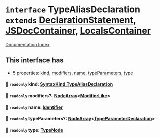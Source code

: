 # `interface` TypeAliasDeclaration `extends` [DeclarationStatement](../private.interface.DeclarationStatement/README.md), [JSDocContainer](../private.interface.JSDocContainer/README.md), [LocalsContainer](../private.interface.LocalsContainer/README.md)

[Documentation Index](../README.md)

## This interface has

- 5 properties:
[kind](#-readonly-kind-syntaxkindtypealiasdeclaration),
[modifiers](#-readonly-modifiers-nodearraymodifierlike),
[name](#-readonly-name-identifier),
[typeParameters](#-readonly-typeparameters-nodearraytypeparameterdeclaration),
[type](#-readonly-type-typenode)


#### 📄 `readonly` kind: [SyntaxKind.TypeAliasDeclaration](../private.enum.SyntaxKind/README.md#typealiasdeclaration--265)



#### 📄 `readonly` modifiers?: [NodeArray](../private.interface.NodeArray/README.md)\<[ModifierLike](../private.type.ModifierLike/README.md)>



#### 📄 `readonly` name: [Identifier](../private.interface.Identifier/README.md)



#### 📄 `readonly` typeParameters?: [NodeArray](../private.interface.NodeArray/README.md)\<[TypeParameterDeclaration](../private.interface.TypeParameterDeclaration/README.md)>



#### 📄 `readonly` type: [TypeNode](../private.interface.TypeNode/README.md)



